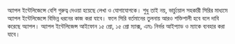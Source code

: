 অ্যাপল ইন্টেলিজেন্সে বেশি গুরুত্ব দেওয়া হয়েছে লেখা ও যোগাযোগকে। শুধু তাই নয়, ভার্চ্যুয়াল সহকারী সিরির মাধ্যমে অ্যাপল ইন্টেলিজেন্সে বিভিন্ন ধরনের কাজ করা যাবে। ফলে সিরি বর্তমানের তুলনায় আরও শক্তিশালী হবে বলে দাবি করেছে অ্যাপল। অ্যাপল ইন্টেলিজেন্স আইফোন ১৫ প্রো, ১৫ প্রো ম্যাক্স, এম১ নির্ভর আইপ্যাড ও ম্যাকে ব্যবহার করা যাবে।
